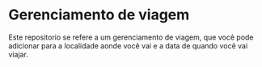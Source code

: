 # Gerenciamento de viagem
Este repositorio se refere a um gerenciamento de viagem, que você pode adicionar para a localidade aonde você vai e a data de quando você vai viajar.
